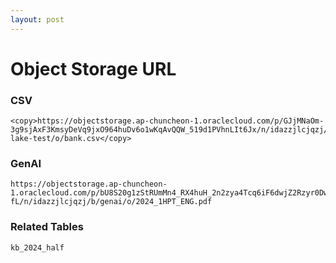 ```yaml
---
layout: post
---
```


# Object Storage URL

### CSV 

```
<copy>https://objectstorage.ap-chuncheon-1.oraclecloud.com/p/GJjMNaOm-3g9sjAxF3KmsyDeVq9jxO964huDv6o1wKqAvQQW_519d1PVhnLIt6Jx/n/idazzjlcjqzj/b/ml-lake-test/o/bank.csv</copy>
```

### GenAI
```
https://objectstorage.ap-chuncheon-1.oraclecloud.com/p/bU8S20g1zStRUmMn4_RX4huH_2n2zya4Tcq6iF6dwjZ2Rzyr0DwRMtrmqa2j_-fL/n/idazzjlcjqzj/b/genai/o/2024_1HPT_ENG.pdf
```

### Related Tables
```
kb_2024_half
```
